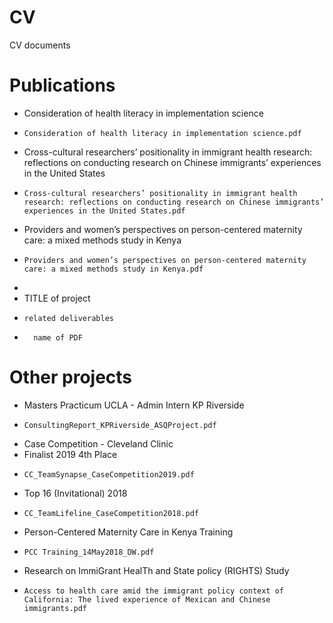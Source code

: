 # CV
CV documents

# Publications
- Consideration of health literacy in implementation science
-     Consideration of health literacy in implementation science.pdf
- Cross-cultural researchers’ positionality in immigrant health research: reflections on conducting research on Chinese immigrants’ experiences in the United States
-     Cross-cultural researchers’ positionality in immigrant health research: reflections on conducting research on Chinese immigrants’ experiences in the United States.pdf
- Providers and women’s perspectives on person-centered maternity care: a mixed methods study in Kenya    
-     Providers and women’s perspectives on person-centered maternity care: a mixed methods study in Kenya.pdf
-     
- TITLE of project
-     related deliverables
-       name of PDF

# Other projects 
- Masters Practicum UCLA - Admin Intern KP Riverside
-     ConsultingReport_KPRiverside_ASQProject.pdf
- Case Competition - Cleveland Clinic
-   Finalist 2019 4th Place
-     CC_TeamSynapse_CaseCompetition2019.pdf
-   Top 16 (Invitational) 2018
-     CC_TeamLifeline_CaseCompetition2018.pdf
- Person-Centered Maternity Care in Kenya Training
-     PCC Training_14May2018_DW.pdf
- Research on ImmiGrant HealTh and State policy (RIGHTS) Study
-     Access to health care amid the immigrant policy context of California: The lived experience of Mexican and Chinese immigrants.pdf
